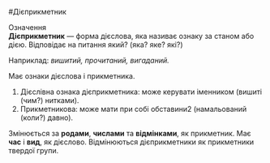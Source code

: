 #Дiєприкметник

<div class="eoz-wrap">
<span class="eoz">Означення</span>
<div class="eoz-text">
<strong>Дiєприкметник</strong> — форма дiєслова, яка називає ознаку за станом або дiєю. Вiдповiдає на питання <span class="p1">який? (яка? яке? якi?)</span>
</div>
</div>

Наприклад: <i>вишитий, прочитаний, вигаданий.</i>

Має ознаки дiєслова i прикметника.


<ol>
<li><span class="p1">Дiєслiвна ознака дiєприкметника</span>: може керувати iменником (вишитi (чим?) нитками).</li>
<li> <span class="p1">Прикметникова</span>: може мати при собi обставини2 (намальований (коли?) давно).</li>
</ol>


Змiнюється за <b>родами</b>, <b>числами</b> та <b>вiдмiнками</b>, як прикметник. Має <b>час</b> i <b>вид</b>, як дiєслово.
Вiдмiнюються дiєприкметники як прикметники твердої групи.
